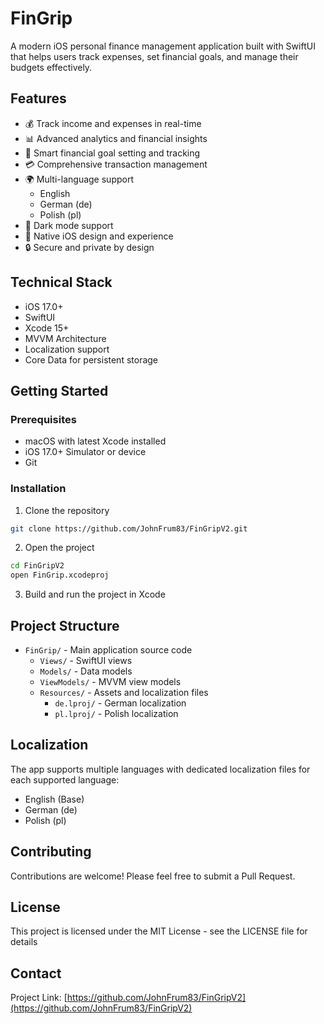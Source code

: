 # FinGrip

A modern iOS personal finance management application built with SwiftUI that helps users track expenses, set financial goals, and manage their budgets effectively.

## Features

- 💰 Track income and expenses in real-time
- 📊 Advanced analytics and financial insights
- 🎯 Smart financial goal setting and tracking
- 💳 Comprehensive transaction management
- 🌍 Multi-language support
  - English
  - German (de)
  - Polish (pl)
- 🌙 Dark mode support
- 📱 Native iOS design and experience
- 🔒 Secure and private by design

## Technical Stack

- iOS 17.0+
- SwiftUI
- Xcode 15+
- MVVM Architecture
- Localization support
- Core Data for persistent storage

## Getting Started

### Prerequisites

- macOS with latest Xcode installed
- iOS 17.0+ Simulator or device
- Git

### Installation

1. Clone the repository
```bash
git clone https://github.com/JohnFrum83/FinGripV2.git
```

2. Open the project
```bash
cd FinGripV2
open FinGrip.xcodeproj
```

3. Build and run the project in Xcode

## Project Structure

- `FinGrip/` - Main application source code
  - `Views/` - SwiftUI views
  - `Models/` - Data models
  - `ViewModels/` - MVVM view models
  - `Resources/` - Assets and localization files
    - `de.lproj/` - German localization
    - `pl.lproj/` - Polish localization

## Localization

The app supports multiple languages with dedicated localization files for each supported language:
- English (Base)
- German (de)
- Polish (pl)

## Contributing

Contributions are welcome! Please feel free to submit a Pull Request.

## License

This project is licensed under the MIT License - see the LICENSE file for details

## Contact

Project Link: [https://github.com/JohnFrum83/FinGripV2](https://github.com/JohnFrum83/FinGripV2) 